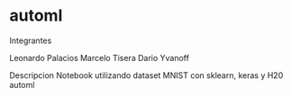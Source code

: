 # automl
Integrantes

Leonardo Palacios
Marcelo Tisera
Dario Yvanoff

Descripcion
Notebook utilizando dataset MNIST con sklearn, keras y H20 automl